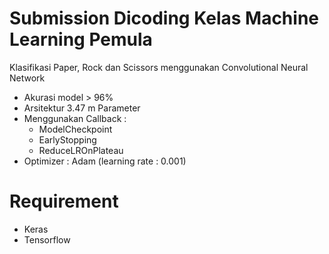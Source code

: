 # Submission Dicoding Kelas Machine Learning Pemula

Klasifikasi Paper, Rock dan Scissors menggunakan Convolutional Neural Network

* Akurasi model > 96%
* Arsitektur 3.47 m Parameter
* Menggunakan Callback :
  * ModelCheckpoint
  * EarlyStopping
  * ReduceLROnPlateau
* Optimizer : Adam (learning rate : 0.001)

# Requirement
  * Keras
  * Tensorflow
  
 
